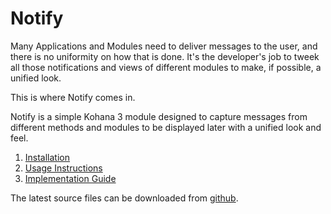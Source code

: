 # Notify

Many Applications and Modules need to deliver messages to the user, and there is no uniformity on how that is done.
It's the developer's job to tweek all those notifications and views of different modules to make, if possible, a unified look.

This is where Notify comes in.

Notify is a simple Kohana 3 module designed to capture messages from different methods and modules to be displayed later with a unified look and feel.

1.	[Installation](notify.installation)
2.  [Usage Instructions](notify.usage)
3.  [Implementation Guide](notify.implementation)


The latest source files can be downloaded from [github](http://github.com/kaltar/notify).

